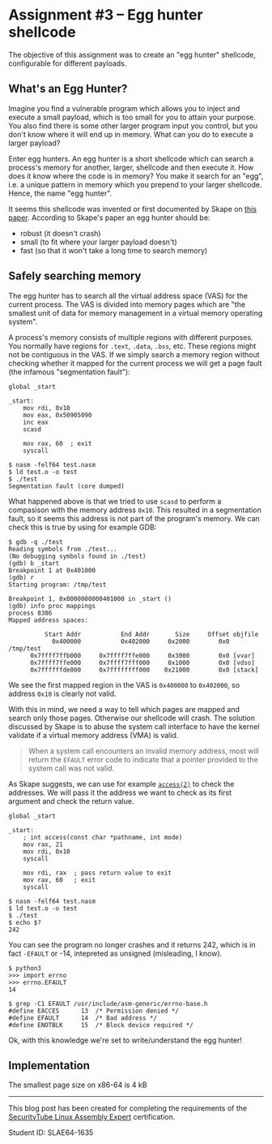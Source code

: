 Assignment #3 – Egg hunter shellcode
===========================================

The objective of this assignment was to create an "egg hunter" shellcode, configurable for different payloads.

What's an Egg Hunter?
---------------------

Imagine you find a vulnerable program which allows you to inject and execute a small payload, which is too small for you to attain your purpose. You also find there is some other larger program input you control, but you don't know where it will end up in memory. What can you do to execute a larger payload?

Enter egg hunters. An egg hunter is a short shellcode which can search a process's memory for another, larger, shellcode and then execute it. How does it know where the code is in memory? You make it search for an "egg", i.e. a unique pattern in memory which you prepend to your larger shellcode. Hence, the name "egg hunter".

It seems this shellcode was invented or first documented by Skape on [this paper][skape_egg_hunter]. According to Skape's paper an egg hunter should be:

  - robust (it doesn't crash)
  - small (to fit where your larger payload doesn't)
  - fast (so that it won't take a long time to search memory)

Safely searching memory
-----------------------

The egg hunter has to search all the virtual address space (VAS) for the current process. The VAS is divided into memory pages which are "the smallest unit of data for memory management in a virtual memory operating system".

A process's memory consists of multiple regions with different purposes. You normally have regions for `.text`, `.data`, `.bss`, etc. These regions might not be contiguous in the VAS. If we simply search a memory region without checking whether it mapped for the current process we will get a page fault (the infamous "segmentation fault"):

    global _start

    _start:
        mov rdi, 0x10
        mov eax, 0x50905090
        inc eax
        scasd

        mov rax, 60  ; exit
        syscall

    $ nasm -felf64 test.nasm
    $ ld test.o -o test
    $ ./test
    Segmentation fault (core dumped)

What happened above is that we tried to use `scasd` to perform a compasison with the memory address `0x10`. This resulted in a segmentation fault, so it seems this address is not part of the program's memory. We can check this is true by using for example GDB:

    $ gdb -q ./test
    Reading symbols from ./test...
    (No debugging symbols found in ./test)
    (gdb) b _start
    Breakpoint 1 at 0x401000
    (gdb) r
    Starting program: /tmp/test

    Breakpoint 1, 0x0000000000401000 in _start ()
    (gdb) info proc mappings
    process 8386
    Mapped address spaces:

              Start Addr           End Addr       Size     Offset objfile
                0x400000           0x402000     0x2000        0x0 /tmp/test
          0x7ffff7ffb000     0x7ffff7ffe000     0x3000        0x0 [vvar]
          0x7ffff7ffe000     0x7ffff7fff000     0x1000        0x0 [vdso]
          0x7ffffffde000     0x7ffffffff000    0x21000        0x0 [stack]

We see the first mapped region in the VAS is `0x400000` to `0x402000`, so address `0x10` is clearly not valid.

With this in mind, we need a way to tell which pages are mapped and search only those pages. Otherwise our shellcode will crash. The solution discussed by Skape is to abuse the system call interface to have the kernel validate if a virtual memory address (VMA) is valid.

> When a system call encounters an invalid memory address, most will return the `EFAULT` error code to indicate that a pointer provided to the system call was not valid.

As Skape suggests, we can use for example [`access(2)`][man_2_access] to check the addresses. We will pass it the address we want to check as its first argument and check the return value.

    global _start

    _start:
        ; int access(const char *pathname, int mode)
        mov rax, 21
        mov rdi, 0x10
        syscall

        mov rdi, rax  ; pass return value to exit
        mov rax, 60   ; exit
        syscall

    $ nasm -felf64 test.nasm
    $ ld test.o -o test
    $ ./test
    $ echo $?
    242

You can see the program no longer crashes and it returns 242, which is in fact `-EFAULT` or -14, intepreted as unsigned (misleading, I know).

    $ python3
    >>> import errno
    >>> errno.EFAULT
    14

    $ grep -C1 EFAULT /usr/include/asm-generic/errno-base.h
    #define	EACCES		13	/* Permission denied */
    #define	EFAULT		14	/* Bad address */
    #define	ENOTBLK		15	/* Block device required */

Ok, with this knowledge we're set to write/understand the egg hunter!

Implementation
--------------


The smallest page size on x86-64 is 4 kB

[skape_egg_hunter]: https://web.archive.org/web/20190516191849/http://www.hick.org/code/skape/papers/egghunt-shellcode.pdf
[man_2_access]: https://linux.die.net/man/2/access

----

This blog post has been created for completing the requirements of the [SecurityTube Linux Assembly Expert][SLAE64] certification.

Student ID: SLAE64-1635

[SLAE64]: https://www.pentesteracademy.com/course?id=7
